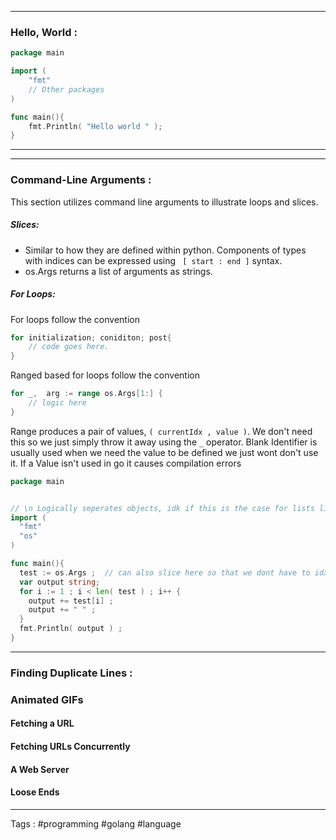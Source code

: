 ____
### Hello, World : 

```go
package main 

import ( 
	"fmt"
	// Other packages
)

func main(){
	fmt.Println( "Hello world " ); 
}

```

___

___
### Command-Line Arguments : 

This section utilizes command line arguments to illustrate loops and slices. 

##### Slices:
- Similar to how they are defined within python. Components of types with indices can be expressed using ` [ start : end ]` syntax. 
- os.Args returns a list of arguments as strings.

##### For Loops: 

For loops follow the convention 

```go 
for initialization; coniditon; post{ 
	// code goes here.
}
```

Ranged based for loops follow the convention 

```go 
for _,  arg := range os.Args[1:] { 
	// logic here
}
```

Range produces a pair of values, ` ( currentIdx , value ) `. We don't need this so we just simply throw it away using the `_` operator. Blank Identifier is usually used when we need the value to be defined we just wont don't use it. If a Value isn't used in go it causes compilation errors 

```go
package main 


// \n Logically seperates objects, idk if this is the case for lists like this 
import (
  "fmt"
  "os"
)

func main(){
  test := os.Args ;  // can also slice here so that we dont have to idx from 1 os.Args[1:]. 
  var output string; 
  for i := 1 ; i < len( test ) ; i++ {
    output += test[i] ; 
    output += " " ; 
  }
  fmt.Println( output ) ; 
}
```

____

### Finding Duplicate Lines :

### Animated GIFs

#### Fetching a URL

#### Fetching URLs Concurrently

#### A Web Server

#### Loose Ends
    
____
Tags : #programming #golang #language 